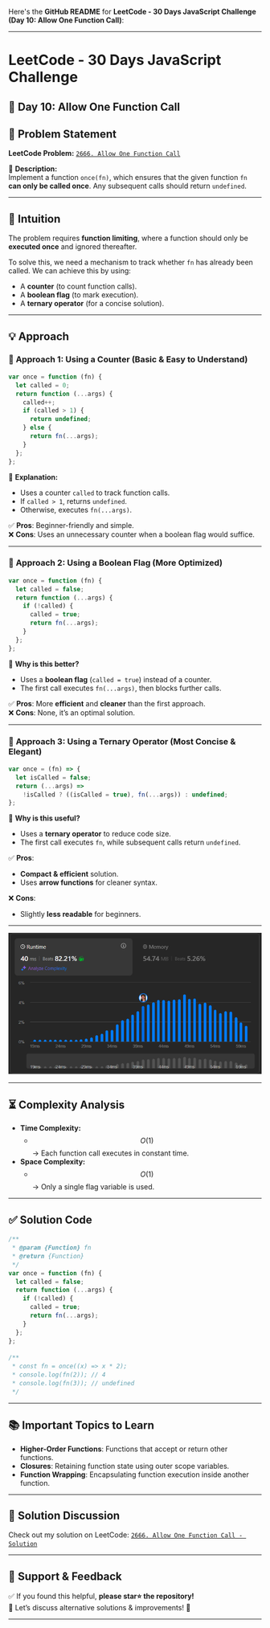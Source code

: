 Here's the **GitHub README** for **LeetCode - 30 Days JavaScript Challenge (Day 10: Allow One Function Call)**:

---

# **LeetCode - 30 Days JavaScript Challenge**

## 📅 **Day 10: Allow One Function Call**

## 📌 Problem Statement

**LeetCode Problem:** [`2666. Allow One Function Call`](https://leetcode.com/problems/allow-one-function-call/description)

📌 **Description:**  
Implement a function `once(fn)`, which ensures that the given function `fn` **can only be called once**. Any subsequent calls should return `undefined`.

---

## 🧠 **Intuition**

The problem requires **function limiting**, where a function should only be **executed once** and ignored thereafter.

To solve this, we need a mechanism to track whether `fn` has already been called. We can achieve this by using:

- A **counter** (to count function calls).
- A **boolean flag** (to mark execution).
- A **ternary operator** (for a concise solution).

---

## 💡 **Approach**

### 🔹 **Approach 1: Using a Counter (Basic & Easy to Understand)**

```js
var once = function (fn) {
  let called = 0;
  return function (...args) {
    called++;
    if (called > 1) {
      return undefined;
    } else {
      return fn(...args);
    }
  };
};
```

📌 **Explanation:**

- Uses a counter `called` to track function calls.
- If `called > 1`, returns `undefined`.
- Otherwise, executes `fn(...args)`.

✅ **Pros**: Beginner-friendly and simple.  
❌ **Cons**: Uses an unnecessary counter when a boolean flag would suffice.

---

### 🔹 **Approach 2: Using a Boolean Flag (More Optimized)**

```js
var once = function (fn) {
  let called = false;
  return function (...args) {
    if (!called) {
      called = true;
      return fn(...args);
    }
  };
};
```

📌 **Why is this better?**

- Uses a **boolean flag** (`called = true`) instead of a counter.
- The first call executes `fn(...args)`, then blocks further calls.

✅ **Pros**: More **efficient** and **cleaner** than the first approach.  
❌ **Cons**: None, it’s an optimal solution.

---

### 🔹 **Approach 3: Using a Ternary Operator (Most Concise & Elegant)**

```js
var once = (fn) => {
  let isCalled = false;
  return (...args) =>
    !isCalled ? ((isCalled = true), fn(...args)) : undefined;
};
```

📌 **Why is this useful?**

- Uses a **ternary operator** to reduce code size.
- The first call executes `fn`, while subsequent calls return `undefined`.

✅ **Pros**:

- **Compact & efficient** solution.
- Uses **arrow functions** for cleaner syntax.

❌ **Cons**:

- Slightly **less readable** for beginners.

---

![alt text](image.png)

---

## ⏳ **Complexity Analysis**

- **Time Complexity:**
  - $$O(1)$$ → Each function call executes in constant time.
- **Space Complexity:**
  - $$O(1)$$ → Only a single flag variable is used.

---

## ✅ **Solution Code**

```js
/**
 * @param {Function} fn
 * @return {Function}
 */
var once = function (fn) {
  let called = false;
  return function (...args) {
    if (!called) {
      called = true;
      return fn(...args);
    }
  };
};

/**
 * const fn = once((x) => x * 2);
 * console.log(fn(2)); // 4
 * console.log(fn(3)); // undefined
 */
```

---

## 📚 **Important Topics to Learn**

- **Higher-Order Functions**: Functions that accept or return other functions.
- **Closures**: Retaining function state using outer scope variables.
- **Function Wrapping**: Encapsulating function execution inside another function.

---

## 🔗 **Solution Discussion**

Check out my solution on LeetCode: [`2666. Allow One Function Call - Solution`](https://leetcode.com/problems/allow-one-function-call/solutions/6572905/2666-leetcode-allow-one-function-call-so-br49)

---

## 🚀 **Support & Feedback**

✅ If you found this helpful, **please star⭐ the repository!**  
💬 Let’s discuss alternative solutions & improvements! 🚀

---
